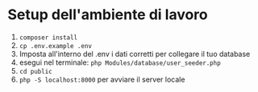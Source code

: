 # Setup dell'ambiente di lavoro
1. ```composer install```
2. ```cp .env.example .env```
3. Imposta all'interno del .env i dati corretti per collegare il tuo database
4. esegui nel terminale: ```php Modules/database/user_seeder.php```
5. ```cd public```
6. ```php -S localhost:8000``` per avviare il server locale


